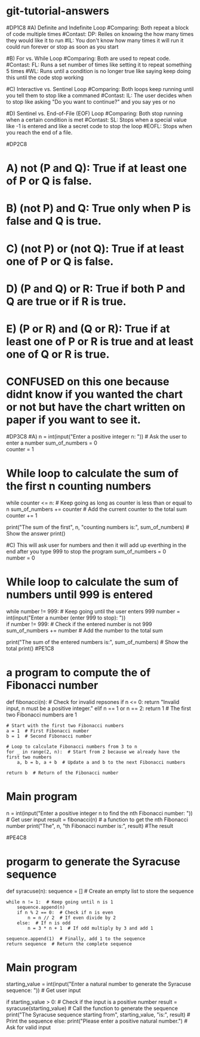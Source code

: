 # git-tutorial-answers
#DP1C8
#A) Definite and Indefinite Loop
#Comparing: Both repeat a block of code multiple times
#Contast: DP: Reiles on knowing the how many times they would like it to run
#IL: You don't know how many times it will run it could run forever or stop as soon as you start

#B) For vs. While Loop
#Comparing: Both are used to repeat code.
#Contast: FL: Runs a set number of times like setting it to repeat something 5 times
#WL: Runs until a condition is no longer true like saying keep doing this until the code stop working

#C) Interactive vs. Sentinel Loop
#Comparing: Both loops keep running until you tell them to stop like a commaned 
#Contast: IL: The user decides when to stop like asking "Do you want to continue?" and you say yes or no

#D) Sentinel vs. End-of-File (EOF) Loop
#Comparing: Both stop running when a certain condition is met
#Contast: SL: Stops when a special value like -1 is entered and like a secret code to stop the loop
#EOFL: Stops when you reach the end of a file.

#DP2C8
# A)  not (P and Q): True if at least one of P or Q is false.
# B) (not P) and Q: True only when P is false and Q is true.
# C) (not P) or (not Q): True if at least one of P or Q is false.
# D) (P and Q) or R: True if both P and Q are true or if R is true.
# E) (P or R) and (Q or R): True if at least one of P or R is true and at least one of Q or R is true.
# CONFUSED on this one because didnt know if you wanted the chart or not but have the chart written on paper if you want to see it.
#DP3C8
#A)
n = int(input("Enter a positive integer n: "))  # Ask the user to enter a number
sum_of_numbers = 0  
counter = 1  

# While loop to calculate the sum of the first n counting numbers
while counter <= n:  # Keep going as long as counter is less than or equal to n
    sum_of_numbers += counter  # Add the current counter to the total sum
    counter += 1  

print("The sum of the first", n, "counting numbers is:", sum_of_numbers)  # Show the answer
print()

#C) This will ask user for numbers and then it will add up everthing in the end after you type 999 to stop the program
sum_of_numbers = 0  
number = 0  

# While loop to calculate the sum of numbers until 999 is entered
while number != 999:  # Keep going until the user enters 999
    number = int(input("Enter a number (enter 999 to stop): "))  
    if number != 999:  # Check if the entered number is not 999
        sum_of_numbers += number  # Add the number to the total sum

print("The sum of the entered numbers is:", sum_of_numbers)  # Show the total
print()
#PE1C8
# a program to compute the of Fibonacci number
def fibonacci(n):
    # Check for invalid repsones
    if n <= 0:
        return "Invalid input, n must be a positive integer."
    elif n == 1 or n == 2:
        return 1  # The first two Fibonacci numbers are 1

    # Start with the first two Fibonacci numbers
    a = 1  # First Fibonacci number
    b = 1  # Second Fibonacci number

    # Loop to calculate Fibonacci numbers from 3 to n
    for _ in range(2, n):  # Start from 2 because we already have the first two numbers
        a, b = b, a + b  # Update a and b to the next Fibonacci numbers

    return b  # Return of the Fibonacci number

# Main program
n = int(input("Enter a positive integer n to find the nth Fibonacci number: "))  # Get user input
result = fibonacci(n)  # a function to get the nth Fibonacci number
print("The", n, "th Fibonacci number is:", result)  #The result

#PE4C8
# progarm to generate the Syracuse sequence
def syracuse(n):
    sequence = []  # Create an empty list to store the sequence

    while n != 1:  # Keep going until n is 1
        sequence.append(n)  
        if n % 2 == 0:  # Check if n is even
            n = n // 2  # If even divide by 2
        else:  # If n is odd
            n = 3 * n + 1  # If odd multiply by 3 and add 1

    sequence.append(1)  # Finally, add 1 to the sequence
    return sequence  # Return the complete sequence

# Main program
starting_value = int(input("Enter a natural number to generate the Syracuse sequence: "))  # Get user input

if starting_value > 0:  # Check if the input is a positive number
    result = syracuse(starting_value)  # Call the function to generate the sequence
    print("The Syracuse sequence starting from", starting_value, "is:", result)  # Print the sequence
else:
    print("Please enter a positive natural number.")  # Ask for valid input


